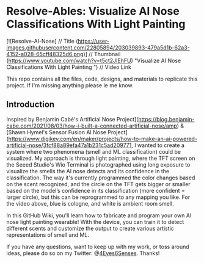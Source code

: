 # Resolve-Ables: Visualize AI Nose Classifications With Light Painting

[![Resolve-AI-Nose]          // Title
(https://user-images.githubusercontent.com/22805894/203039893-479a5d1b-62a3-4152-a028-65cff48325d6.png)] // Thumbnail
(https://www.youtube.com/watch?v=t5ct2JIEhFU) "Visualize AI Nose Classifications With Light Painting
")    // Video Link

This repo contains all the files, code, designs, and materials to replicate this project. If I'm missing anything please le me know.

## Introduction

Inspired by Benjamin Cabé's Artificial Nose Project](https://blog.benjamin-cabe.com/2021/08/03/how-i-built-a-connected-artificial-nose/amp) & [Shawn Hymel's Sensor Fusion AI Nose Project](https://www.digikey.com/en/maker/projects/how-to-make-an-ai-powered-artificial-nose/3fcf88a89efa47a1b231c5ad209771, I wanted to create a system where two phenomena (smell and ML classification) could be visualized. My approach is through light painting, where the TFT screen on the Seeed Studio's Wio Terminal is photographed using long exposure to visualize the smells the AI nose detects and its confidence in the classification. The way it's currently programmed the color changes based on the scent recognized, and the circle on the TFT gets bigger or smaller based on the model’s confidence in its classification (more confident = larger circle), but this can be reprogrammed to any mapping you like. For the video above, blue is cologne, and white is ambient room smell.

In this GitHub Wiki, you'll learn how to fabricate and program your own AI nose light painting wearable! With the device, you can train it to detect different scents and customize the output to create various artistic representations of smell and ML.

If you have any questions, want to keep up with my work, or toss around ideas, please do so on my Twitter: @[4Eyes6Senses](https://twitter.com/4Eyes6Senses). Thanks!
